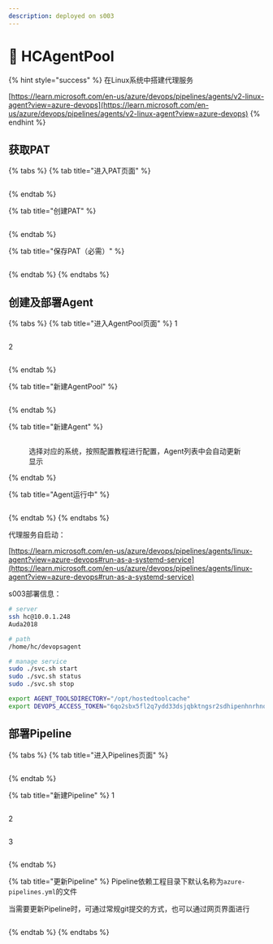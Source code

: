 ```yaml
---
description: deployed on s003
---
```


# 🤖 HCAgentPool

{% hint style="success" %}
在Linux系统中搭建代理服务

[https://learn.microsoft.com/en-us/azure/devops/pipelines/agents/v2-linux-agent?view=azure-devops](https://learn.microsoft.com/en-us/azure/devops/pipelines/agents/v2-linux-agent?view=azure-devops)
{% endhint %}

## 获取PAT

{% tabs %}
{% tab title="进入PAT页面" %}
<figure><img src="../.gitbook/assets/image (18).png" alt=""><figcaption></figcaption></figure>
{% endtab %}

{% tab title="创建PAT" %}
<figure><img src="../.gitbook/assets/image (19).png" alt=""><figcaption></figcaption></figure>
{% endtab %}

{% tab title="保存PAT（必需）" %}
<figure><img src="../.gitbook/assets/image (20).png" alt=""><figcaption></figcaption></figure>
{% endtab %}
{% endtabs %}

## 创建及部署Agent

{% tabs %}
{% tab title="进入AgentPool页面" %}
1

<figure><img src="../.gitbook/assets/image (24).png" alt=""><figcaption></figcaption></figure>

2

<figure><img src="../.gitbook/assets/image (25).png" alt=""><figcaption></figcaption></figure>
{% endtab %}

{% tab title="新建AgentPool" %}
<figure><img src="../.gitbook/assets/image (26).png" alt=""><figcaption></figcaption></figure>
{% endtab %}

{% tab title="新建Agent" %}
<figure><img src="../.gitbook/assets/image (28).png" alt=""><figcaption><p>选择对应的系统，按照配置教程进行配置，Agent列表中会自动更新显示</p></figcaption></figure>
{% endtab %}

{% tab title="Agent运行中" %}
<figure><img src="../.gitbook/assets/image (29).png" alt=""><figcaption></figcaption></figure>
{% endtab %}
{% endtabs %}

代理服务自启动：

[https://learn.microsoft.com/en-us/azure/devops/pipelines/agents/linux-agent?view=azure-devops#run-as-a-systemd-service](https://learn.microsoft.com/en-us/azure/devops/pipelines/agents/linux-agent?view=azure-devops#run-as-a-systemd-service)

s003部署信息：

```sh
# server
ssh hc@10.0.1.248
Auda2018

# path
/home/hc/devopsagent

# manage service
sudo ./svc.sh start
sudo ./svc.sh status
sudo ./svc.sh stop
```



```sh
export AGENT_TOOLSDIRECTORY="/opt/hostedtoolcache"
export DEVOPS_ACCESS_TOKEN="6qo2sbx5fl2q7ydd33dsjqbktngsr2sdhipenhnrhnqbgwzniaqa"
```

## 部署Pipeline

{% tabs %}
{% tab title="进入Pipelines页面" %}
<figure><img src="../.gitbook/assets/image (30).png" alt=""><figcaption></figcaption></figure>
{% endtab %}

{% tab title="新建Pipeline" %}
1

<figure><img src="../.gitbook/assets/image (31).png" alt=""><figcaption></figcaption></figure>

2

<figure><img src="../.gitbook/assets/image (32).png" alt=""><figcaption></figcaption></figure>

3

<figure><img src="../.gitbook/assets/image (33).png" alt=""><figcaption></figcaption></figure>
{% endtab %}

{% tab title="更新Pipeline" %}
Pipeline依赖工程目录下默认名称为`azure-pipelines.yml`的文件

当需要更新Pipeline时，可通过常规git提交的方式，也可以通过网页界面进行

<figure><img src="../.gitbook/assets/image (34).png" alt=""><figcaption></figcaption></figure>
{% endtab %}
{% endtabs %}

